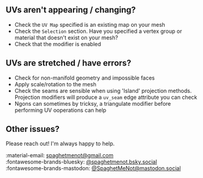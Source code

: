 ## UVs aren't appearing / changing?
- Check the `UV Map` specified is an existing map on your mesh
- Check the `Selection` section. Have you specified a vertex group or material that doesn't exist on your mesh?
- Check that the modifier is enabled

## UVs are stretched / have errors?
- Check for non-manifold geometry and impossible faces
- Apply scale/rotation to the mesh
- Check the seams are sensible when using 'Island' projection methods. Projection modifiers will produce a `uv_seam` edge attribute you can check
- Ngons can sometimes by tricksy, a triangulate modifier before performing UV ooperations can help

## Other issues?
Please reach out! I'm always happy to help.

:material-email: <spaghetmenot@gmail.com>   
:fontawesome-brands-bluesky: [@spaghetmenot.bsky.social](https://bsky.app/profile/spaghetmenot.bsky.social)  
:fontawesome-brands-mastodon: [@SpaghetMeNot@mastodon.social](https://mastodon.social/@SpaghetMeNot)  